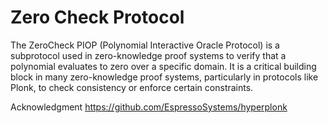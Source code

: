 # Zero Check Protocol

The ZeroCheck PIOP (Polynomial Interactive Oracle Protocol) is a subprotocol used in zero-knowledge proof systems to verify that a polynomial evaluates to zero over a specific domain. It is a critical building block in many zero-knowledge proof systems, particularly in protocols like Plonk, to check consistency or enforce certain constraints.


Acknowledgment
https://github.com/EspressoSystems/hyperplonk